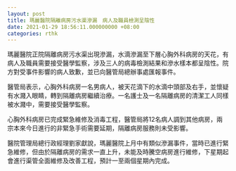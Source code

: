 ```yaml
---
layout: post
title: 瑪麗醫院隔離病房污水渠滲漏　病人及職員檢測呈陰性
date: 2021-01-29 18:56:11.000000000 +08:00
categories: rthk
---
```


瑪麗醫院正院隔離病房污水渠出現滲漏，水滴滲漏至下層心胸外科病房的天花，有病人及職員需要接受醫學監察，涉及三人的病毒檢測結果和滲水樣本都呈陰性。院方對受事件影響的病人致歉，並已向醫管局總辦事處匯報事件。

醫管局表示，心胸外科病房一名男病人，被天花滴下的水滴中頭部及右手，並懷疑有水濺入眼睛，轉到隔離病房繼續治療。一名護士及一名隔離病房的清潔工人同樣被水濺中，需要接受醫學監察。

心胸外科病房已完成緊急維修及消毒工程，醫管局將12名病人調到其他病房，兩宗本來今日進行的非緊急手術需要延期，隔離病房服務則未受影響。

醫院管理局總行政經理劉家獻說，瑪麗醫院上月中有類似滲漏事件，當時已進行緊急維修，但由於隔離病房的需求一直上升，未能及時騰空病房進行維修，下星期起會進行渠管全面維修及改善工程，預計一至兩個星期內完成。
